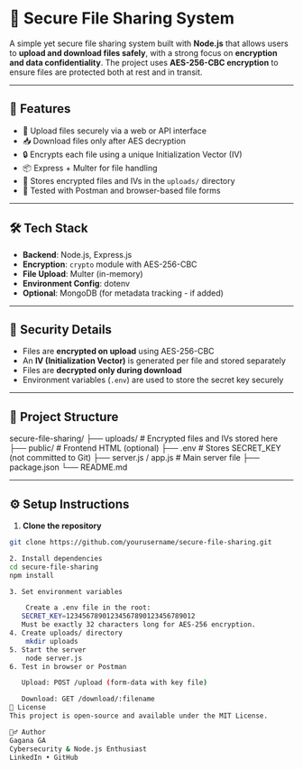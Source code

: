 # 🔐 Secure File Sharing System

A simple yet secure file sharing system built with **Node.js** that allows users to **upload and download files safely**, with a strong focus on **encryption and data confidentiality**. The project uses **AES-256-CBC encryption** to ensure files are protected both at rest and in transit.

---

## 🚀 Features

- 📁 Upload files securely via a web or API interface
- 📥 Download files only after AES decryption
- 🔒 Encrypts each file using a unique Initialization Vector (IV)
- 📦 Express + Multer for file handling
- 💾 Stores encrypted files and IVs in the `uploads/` directory
- 🧪 Tested with Postman and browser-based file forms

---

## 🛠️ Tech Stack

- **Backend**: Node.js, Express.js
- **Encryption**: `crypto` module with AES-256-CBC
- **File Upload**: Multer (in-memory)
- **Environment Config**: dotenv
- **Optional**: MongoDB (for metadata tracking - if added)

---

## 🔐 Security Details

- Files are **encrypted on upload** using AES-256-CBC
- An **IV (Initialization Vector)** is generated per file and stored separately
- Files are **decrypted only during download**
- Environment variables (`.env`) are used to store the secret key securely

---

## 📂 Project Structure
secure-file-sharing/
├── uploads/ # Encrypted files and IVs stored here
├── public/ # Frontend HTML (optional)
├── .env # Stores SECRET_KEY (not committed to Git)
├── server.js / app.js # Main server file
├── package.json
└── README.md


---

## ⚙️ Setup Instructions

1. **Clone the repository**
```bash
git clone https://github.com/yourusername/secure-file-sharing.git

2. Install dependencies
cd secure-file-sharing
npm install

3. Set environment variables

    Create a .env file in the root:
   SECRET_KEY=12345678901234567890123456789012
   Must be exactly 32 characters long for AES-256 encryption.
4. Create uploads/ directory
    mkdir uploads
5. Start the server
    node server.js
6. Test in browser or Postman

   Upload: POST /upload (form-data with key file)

   Download: GET /download/:filename
📄 License
This project is open-source and available under the MIT License.

🙋‍♂️ Author
Gagana GA
Cybersecurity & Node.js Enthusiast
LinkedIn • GitHub





